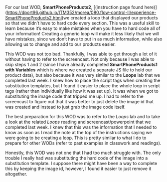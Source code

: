   For our last WOD, **SmartPhoneProducts2**, [(instruction page found here)] (https://dport96.github.io/ITM352/morea/080.flow-control-II/experience-SmartPhoneProducts2.html)we created a loop that displayed our products so that we didn’t have to hard code every section. This was a useful skill to learn because it’s easy to make mistakes when you have to hard code all of your information! Creating a generic loop will make it less likely that we will have mistakes, since we don’t have to put in as much information, while also allowing us to change and add to our products easier.

  This WOD was not too bad. Thankfully, I was able to get through a lot of it without having to refer to the screencast. Not only because I was able to skip steps 1 and 2 (since I have already completed **SmartPhoneProducts1 with Variables** which is where we created a separate JS file to hold our product data), but also because it was very similar to the **Loops** lab that we completed last week. I knew how to place the script tags when creating the substitution templates, but I found it easier to place the whole loop in script tags (rather than individually like how it was set up). It was when we got to substituting the image code that tripped me up. I had to refer to the screencast to figure out that it was better to just delete the image id that was created and instead to just grab the image code itself.

  The best preparation for this WOD was to refer to the *Loops* lab and to take a look at the related *Loops* reading and screencast/powerpoint that we completed last week. I knew that this was the information that I needed to know as soon as I read the note at the top of the instructions saying we were going to be creating a loop. This is pretty similar to what I do to prepare for other WODs (refer to past examples in classwork and readings).

  Honestly, this WOD was not one that I had too much struggle with. The only trouble I really had was substituting the hard code of the image into a substitution template. I suppose there might have been a way to complete this by keeping the image id, however, I found it easier to just remove it altogether.
